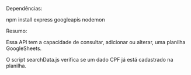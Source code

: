 
Dependências: 

npm install express googleapis nodemon

Resumo:

Essa API tem a capacidade de consultar, adicionar ou alterar, uma planilha GoogleSheets.

O script searchData.js verifica se um dado CPF já está cadastrado na planilha.